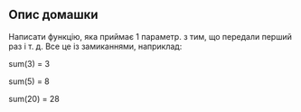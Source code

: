 ## Опис домашки

Написати функцію, яка приймає 1 параметр. з тим, що передали перший раз і т. д. Все це із замиканнями, наприклад:

﻿sum(3) = 3

sum(5) = 8

sum(20) = 28